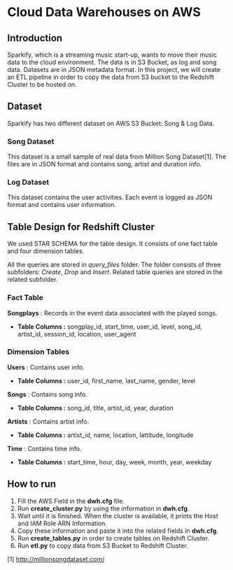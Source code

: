 # Cloud Data Warehouses on AWS

## Introduction

Sparkify, which is a streaming music start-up,  wants to move their music data to the cloud environment. 
The data is in S3 Bucket, as log and song data. Datasets are in JSON metadata format.
In this project, we will create an ETL pipeline in order to copy the data from S3 bucket to the Redshift Cluster to be hosted on. 

## Dataset

Sparkify has two different dataset on AWS S3 Bucket: Song & Log Data.

### Song Dataset 

This dataset is a small sample of real data from Million Song Dataset[1]. The files are in JSON format and contains song, artist and duration info.

### Log Dataset

This dataset contains the user activities. Each event is logged as JSON format and contains user information. 


## Table Design for Redshift Cluster

We used STAR SCHEMA for the table design. It consists of one fact table and four dimension tables. 

All the queries are stored in _query_files_ folder. The folder consists of three subfolders: _Create_, _Drop_ and _Insert_. Related table queries are stored in the related subfolder.

### Fact Table

**Songplays** : Records in the event data associated with the played songs. 
- **Table Columns :** songplay_id, start_time, user_id, level, song_id, artist_id, session_id, location, user_agent

### Dimension Tables 

**Users** : Contains user info.
- **Table Columns :** user_id, first_name, last_name, gender, level

**Songs** : Contains song info.
- **Table Columns :** song_id, title, artist_id, year, duration

**Artists** : Contains artist info.
- **Table Columns :** artist_id, name, location, lattitude, longitude
  
**Time** : Contains time info.
- **Table Columns :** start_time, hour, day, week, month, year, weekday
  
## How to run

1. Fill the AWS Field in the __dwh.cfg__ file.
2. Run __create_cluster.py__ by using the information in __dwh.cfg__. 
3. Wait until it is finished. When the cluster is available, it prints the Host and IAM Role ARN Information.
4. Copy these information and paste it into the related fields in __dwh.cfg__.
5. Run __create_tables.py__ in order to create tables on Redshift Cluster.
6. Run __etl.py__ to copy data from S3 Bucket to Redshift Cluster.

[1] http://millionsongdataset.com/
